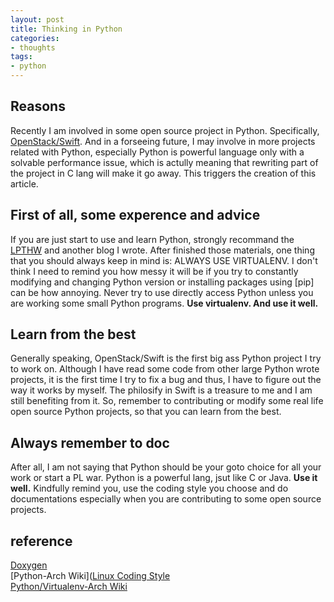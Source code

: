 ```yaml
---
layout: post
title: Thinking in Python
categories: 
- thoughts
tags:
- python
---
```


## Reasons

Recently I am involved in some open source project in Python. Specifically, [OpenStack/Swift](). And in a forseeing future, I may involve in more projects related with Python, especially Python is powerful language only with a solvable performance issue, which is actully meaning that rewriting part of the project in C lang will make it go away. This triggers the creation of this article.


## First of all, some experence and advice

If you are just start to use and learn Python, strongly recommand the [LPTHW]() and another blog I wrote. After finished those materials, one thing that you should always keep in mind is: ALWAYS USE VIRTUALENV. I don't think I need to remind you how messy it will be if you try to constantly modifying and changing Python version or installing packages using [pip] can be how annoying. Never try to use directly access Python unless you are working some small Python programs. **Use virtualenv. And use it well.**   

## Learn from the best

Generally speaking, OpenStack/Swift is the first big ass Python project I try to work on. Although I have read some code from other large Python wrote projects, it is the first time I try to fix a bug and thus, I have to figure out the way it works by myself. The philosify in Swift is a treasure to me and I am still benefiting from it. So, remember to contributing or modify some real life open source Python projects, so that you can learn from the best.  

## Always remember to doc

After all, I am not saying that Python should be your goto choice for all your work or start a PL war. Python is a powerful lang, jsut like C or Java. **Use it well.** Kindfully remind you, use the coding style you choose and do documentations especially when you are contributing to some open source projects. 



## reference 
[Doxygen](https://www.stack.nl/~dimitri/doxygen/manual/index.html)   
[Python-Arch Wiki]([Linux Coding Style](https://wiki.archlinux.org/index.php/python)   
[Python/Virtualenv-Arch Wiki](https://wiki.archlinux.org/index.php/Python/Virtualenv)   
